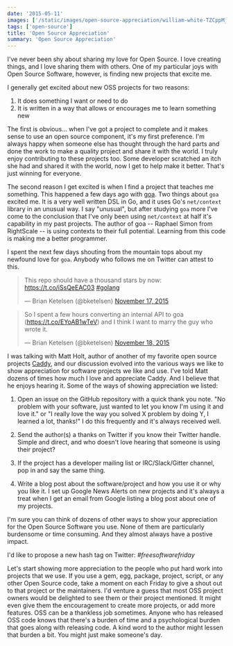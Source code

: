 ```yaml
---
date: '2015-05-11'
images: ['/static/images/open-source-appreciation/william-white-TZCppMjaOHU-unsplash.jpg']
tags: ['open-source']
title: 'Open Source Appreciation'
summary: 'Open Source Appreciation'
---
```


I've never been shy about sharing my love for Open Source. I love creating things, and I love sharing them with others. One of my particular joys with Open Source Software, however, is finding new projects that excite me.

I generally get excited about new OSS projects for two reasons:

1. It does something I want or need to do
2. It is written in a way that allows or encourages me to learn something new

The first is obvious... when I've got a project to complete and it makes sense to use an open source component, it's my first preference. I'm always happy when someone else has thought through the hard parts and done the work to make a quality project and share it with the world. I truly enjoy contributing to these projects too. Some developer scratched an itch she had and shared it with the world, now I get to help make it better. That's just winning for everyone.

The second reason I get excited is when I find a project that teaches me something. This happened a few days ago with [goa](http://goa.design). Two things about `goa` excited me. It is a very well written DSL in Go, and it uses Go's `net/context` library in an unusual way. I say "unusual", but after studying `goa` more I've come to the conclusion that I've only been using `net/context` at half it's capability in my past projects. The author of goa -- Raphael Simon
from RightScale -- is using contexts to their full potential. Learning from this code is making me a better programmer.

I spent the next few days shouting from the mountain tops about my newfound love for `goa`. Anybody who follows me on Twitter can attest to this.

<blockquote class="twitter-tweet" lang="en"><p lang="en" dir="ltr">This repo should have a thousand stars by now: <a href="https://t.co/iSsQeEAC03">https://t.co/iSsQeEAC03</a> <a href="https://twitter.com/hashtag/golang?src=hash">#golang</a></p>&mdash; Brian Ketelsen (@bketelsen) <a href="https://twitter.com/bketelsen/status/666697133437923328">November 17, 2015</a></blockquote>
<script async src="//platform.twitter.com/widgets.js" charset="utf-8"></script>

<blockquote class="twitter-tweet" lang="en"><p lang="en" dir="ltr">So I spent a few hours converting an internal API to goa (<a href="https://t.co/EYoAB1wTeV">https://t.co/EYoAB1wTeV</a>) and I think I want to marry the guy who wrote it.</p>&mdash; Brian Ketelsen (@bketelsen) <a href="https://twitter.com/bketelsen/status/666786731807662081">November 18, 2015</a></blockquote>
<script async src="//platform.twitter.com/widgets.js" charset="utf-8"></script>

I was talking with Matt Holt, author of another of my favorite open source projects [Caddy](https://caddyserver.com), and our discussion evolved into the various ways we like to show appreciation for software projects we like and use. I've told Matt dozens of times how much I love and appreciate Caddy. And I believe that he enjoys hearing it. Some of the ways of showing appreciation we listed:

1.  Open an issue on the GitHub repository with a quick thank you note. "No problem with your software, just wanted to let you know I'm using it and love it." or "I really love the way you solved X problem by doing Y, I learned a lot, thanks!" I do this frequently and it's always received well.

1.  Send the author(s) a thanks on Twitter if you know their Twitter handle. Simple and direct, and who doesn't love hearing that someone is using their project?

1.  If the project has a developer mailing list or IRC/Slack/Gitter channel, pop in and say the same thing.

1.  Write a blog post about the software/project and how you use it or why you like it. I set up Google News Alerts on new projects and it's always a treat when I get an email from Google listing a blog post about one of my projects.

I'm sure you can think of dozens of other ways to show your appreciation for the Open Source Software you use. None of them are particularly burdensome or time consuming. And they almost always have a postive impact.

I'd like to propose a new hash tag on Twitter: _#freesoftwarefriday_

Let's start showing more appreciation to the people who put hard work into projects that we use. If you use a gem, egg, package, project, script, or any other Open Source code, take a moment on each Friday to give a shout out to that project or the maintainers. I'd venture a guess that most OSS project owners would be delighted to see them or their project mentioned. It might even give them the encouragement to create more projects, or add more features. OSS can be a thankless
job sometimes. Anyone who has released OSS code knows that there's a burden of time and a psychological burden that goes along with releasing code. A kind word to the author might lessen that burden a bit. You might just make someone's day.

